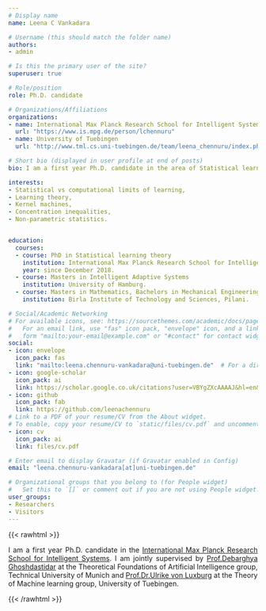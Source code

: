 ```yaml
---
# Display name
name: Leena C Vankadara

# Username (this should match the folder name)
authors:
- admin

# Is this the primary user of the site?
superuser: true

# Role/position
role: Ph.D. candidate

# Organizations/Affiliations
organizations:
- name: International Max Planck Research School for Intelligent Systems
  url: "https://www.is.mpg.de/person/lchennuru"
- name: University of Tuebingen
  url: "http://www.tml.cs.uni-tuebingen.de/team/leena_chennuru/index.php"

# Short bio (displayed in user profile at end of posts)
bio: I am a first year Ph.D. candidate in the area of Statistical learning theory.

interests:
- Statistical vs computational limits of learning,
- Learning theory,
- Kernel machines,
- Concentration inequalities,
- Non-parametric statistics.


education:
  courses:
  - course: PhD in Statistical learning theory
    institution: International Max Planck Research School for Intelligent Systems.
    year: since December 2018.
  - course: Masters in Intelligent Adaptive Systems
    institution: University of Hamburg.
  - course: Masters in Mathematics, Bachelors in Mechanical Engineering
    institution: Birla Institute of Technology and Sciences, Pilani.

# Social/Academic Networking
# For available icons, see: https://sourcethemes.com/academic/docs/page-builder/#icons
#   For an email link, use "fas" icon pack, "envelope" icon, and a link in the
#   form "mailto:your-email@example.com" or "#contact" for contact widget.
social:
- icon: envelope
  icon_pack: fas
  link: "mailto:leena.chennuru-vankadara@uni-tuebingen.de"  # For a direct email link, use "mailto:test@example.org".
- icon: google-scholar
  icon_pack: ai
  link: https://scholar.google.co.uk/citations?user=VBYgZXcAAAAJ&hl=en&oi=ao
- icon: github
  icon_pack: fab
  link: https://github.com/leenachennuru
# Link to a PDF of your resume/CV from the About widget.
# To enable, copy your resume/CV to `static/files/cv.pdf` and uncomment the lines below.
- icon: cv
  icon_pack: ai
  link: files/cv.pdf

# Enter email to display Gravatar (if Gravatar enabled in Config)
email: "leena.chennuru-vankadara[at]uni-tuebingen.de"

# Organizational groups that you belong to (for People widget)
#   Set this to `[]` or comment out if you are not using People widget.
user_groups:
- Researchers
- Visitors
---
```

{{< rawhtml >}}
<div style="text-align: justify">

I am a first year Ph.D. candidate in the <a href="https://imprs.is.mpg.de/">International Max Planck Research School for Intelligent Systems</a>. I am jointly supervised by <a href="
https://www.in.tum.de/tfai/people/debarghya-ghoshdastidar/">Prof.Debarghya Ghoshdastidar</a> at the Theoretical Foundations of Artificial Intelligence group, Technical University of Munich and <a href="
https://www.tml.cs.uni-tuebingen.de/team/luxburg/">Prof.Dr.Ulrike von Luxburg</a> at the Theory of Machine learning group, University of Tuebingen.

{{< /rawhtml >}}
</div>
